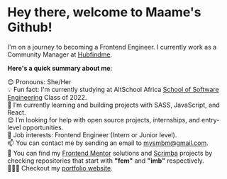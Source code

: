 # Hey there, welcome to Maame's Github!


I'm on a journey to becoming a Frontend Engineer. I currently work as a Community Manager at [Hubfindme](https://hubfind.me).

**Here's a quick summary about me**:

😊 Pronouns: She/Her  
💡 Fun fact: I'm currently studying at AltSchool Africa [School of Software Engineering](https://altschoolafrica.com/schools/engineering) Class of 2022.  
🌱 I’m currently learning and building projects with SASS, JavaScript, and React.  
😊 I’m looking for help with open source projects, internships, and entry-level opportunities.  
💼 Job interests: Frontend Engineer (Intern or Junior level).  
📫 You can contact me by sending an email to mysmbm@gmail.com.  
🥳 You can find my [Frontend Mentor](https://www.frontendmentor.io/home) solutions and [Scrimba](https://scrimba.com/) projects by checking repositories that start with **"fem"** and **"imb"** respectively.  
👩🏾‍💻 Checkout my [portfolio website](https://mbonamensa.netlify.app).  


